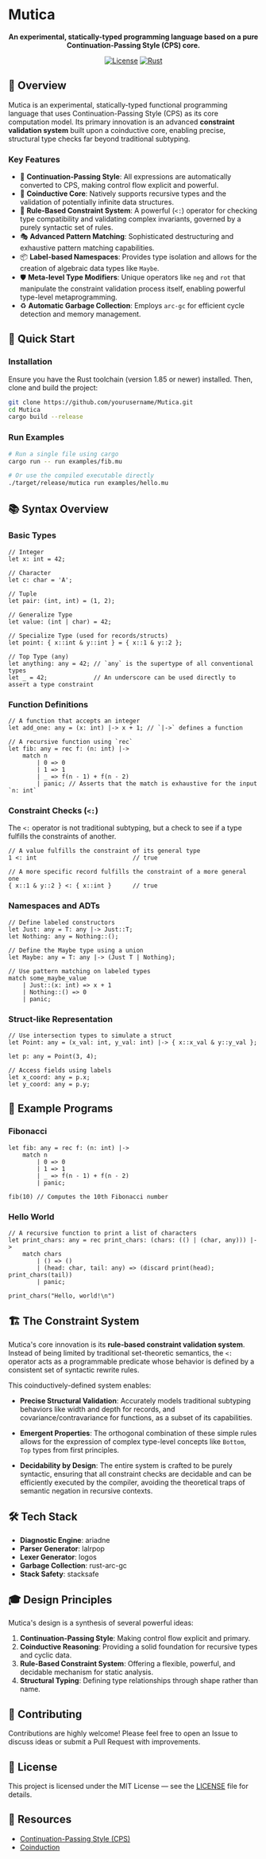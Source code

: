 # Mutica

<div align="center">

**An experimental, statically-typed programming language based on a pure Continuation-Passing Style (CPS) core.**

[![License](https://img.shields.io/badge/license-MIT-blue.svg)](LICENSE)
[![Rust](https://img.shields.io/badge/rust-1.85%2B-orange.svg)](https://www.rust-lang.org/)

</div>

## 📖 Overview

Mutica is an experimental, statically-typed functional programming language that uses Continuation-Passing Style (CPS) as its core computation model. Its primary innovation is an advanced **constraint validation system** built upon a coinductive core, enabling precise, structural type checks far beyond traditional subtyping.

### Key Features

- 🔄 **Continuation-Passing Style**: All expressions are automatically converted to CPS, making control flow explicit and powerful.
- 🎯 **Coinductive Core**: Natively supports recursive types and the validation of potentially infinite data structures.
- 🔀 **Rule-Based Constraint System**: A powerful (`<:`) operator for checking type compatibility and validating complex invariants, governed by a purely syntactic set of rules.
- 🎭 **Advanced Pattern Matching**: Sophisticated destructuring and exhaustive pattern matching capabilities.
- 📦 **Label-based Namespaces**: Provides type isolation and allows for the creation of algebraic data types like `Maybe`.
- 🛡️ **Meta-level Type Modifiers**: Unique operators like `neg` and `rot` that manipulate the constraint validation process itself, enabling powerful type-level metaprogramming.
- ♻️ **Automatic Garbage Collection**: Employs `arc-gc` for efficient cycle detection and memory management.

## 🚀 Quick Start

### Installation

Ensure you have the Rust toolchain (version 1.85 or newer) installed. Then, clone and build the project:

```bash
git clone https://github.com/yourusername/Mutica.git
cd Mutica
cargo build --release
```

### Run Examples

```bash
# Run a single file using cargo
cargo run -- run examples/fib.mu

# Or use the compiled executable directly
./target/release/mutica run examples/hello.mu
```

## 📚 Syntax Overview

### Basic Types

```mutica
// Integer
let x: int = 42;

// Character
let c: char = 'A';

// Tuple
let pair: (int, int) = (1, 2);

// Generalize Type
let value: (int | char) = 42;

// Specialize Type (used for records/structs)
let point: { x::int & y::int } = { x::1 & y::2 };

// Top Type (any)
let anything: any = 42; // `any` is the supertype of all conventional types
let _ = 42;             // An underscore can be used directly to assert a type constraint
```

### Function Definitions

```mutica
// A function that accepts an integer
let add_one: any = (x: int) |-> x + 1; // `|->` defines a function

// A recursive function using `rec`
let fib: any = rec f: (n: int) |-> 
    match n
        | 0 => 0
        | 1 => 1
        | _ => f(n - 1) + f(n - 2)
        | panic; // Asserts that the match is exhaustive for the input `n: int`
```

### Constraint Checks (`<:`)

The `<:` operator is not traditional subtyping, but a check to see if a type fulfills the constraints of another.

```mutica
// A value fulfills the constraint of its general type
1 <: int                           // true

// A more specific record fulfills the constraint of a more general one
{ x::1 & y::2 } <: { x::int }      // true
```

### Namespaces and ADTs

```mutica
// Define labeled constructors
let Just: any = T: any |-> Just::T;
let Nothing: any = Nothing::();

// Define the Maybe type using a union
let Maybe: any = T: any |-> (Just T | Nothing);

// Use pattern matching on labeled types
match some_maybe_value
    | Just::(x: int) => x + 1
    | Nothing::() => 0
    | panic;
```

### Struct-like Representation

```mutica
// Use intersection types to simulate a struct
let Point: any = (x_val: int, y_val: int) |-> { x::x_val & y::y_val };

let p: any = Point(3, 4);

// Access fields using labels
let x_coord: any = p.x;
let y_coord: any = p.y;
```

## 🎯 Example Programs

### Fibonacci

```mutica
let fib: any = rec f: (n: int) |-> 
    match n
        | 0 => 0
        | 1 => 1
        | _ => f(n - 1) + f(n - 2)
        | panic;

fib(10) // Computes the 10th Fibonacci number
```

### Hello World

```mutica
// A recursive function to print a list of characters
let print_chars: any = rec print_chars: (chars: (() | (char, any))) |->
    match chars
        | () => ()
        | (head: char, tail: any) => (discard print(head); print_chars(tail))
        | panic;

print_chars("Hello, world!\n")
```

## 🏗️ The Constraint System

Mutica's core innovation is its **rule-based constraint validation system**. Instead of being limited by traditional set-theoretic semantics, the `<:` operator acts as a programmable predicate whose behavior is defined by a consistent set of syntactic rewrite rules.

This coinductively-defined system enables:

- **Precise Structural Validation**: Accurately models traditional subtyping behaviors like width and depth for records, and covariance/contravariance for functions, as a subset of its capabilities.

- **Emergent Properties**: The orthogonal combination of these simple rules allows for the expression of complex type-level concepts like `Bottom`, `Top` types from first principles.

- **Decidability by Design**: The entire system is crafted to be purely syntactic, ensuring that all constraint checks are decidable and can be efficiently executed by the compiler, avoiding the theoretical traps of semantic negation in recursive contexts.

## 🛠️ Tech Stack

- **Diagnostic Engine**: ariadne
- **Parser Generator**: lalrpop
- **Lexer Generator**: logos
- **Garbage Collection**: rust-arc-gc
- **Stack Safety**: stacksafe

## 🎓 Design Principles

Mutica's design is a synthesis of several powerful ideas:

1.  **Continuation-Passing Style**: Making control flow explicit and primary.
2.  **Coinductive Reasoning**: Providing a solid foundation for recursive types and cyclic data.
3.  **Rule-Based Constraint System**: Offering a flexible, powerful, and decidable mechanism for static analysis.
4.  **Structural Typing**: Defining type relationships through shape rather than name.

## 🤝 Contributing

Contributions are highly welcome! Please feel free to open an Issue to discuss ideas or submit a Pull Request with improvements.

## 📄 License

This project is licensed under the MIT License — see the [LICENSE](LICENSE) file for details.

## 🔗 Resources

- [Continuation-Passing Style (CPS)](https://en.wikipedia.org/wiki/Continuation-passing_style)
- [Coinduction](https://en.wikipedia.org/wiki/Coinduction)